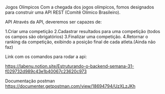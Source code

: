 Jogos Olímpicos
Com a chegada dos jogos olímpicos, fomos designados para construir uma API REST (Comitê Olímico Brasileiro).

API
Através da API, deveremos ser capazes de:

1.Criar uma competição
2.Cadastrar resultados para uma competição (todos os campos são obrigatórios)
3.Finalizar uma competição.
4.Retornar o ranking da competição, exibindo a posição final de cada atleta.(Ainda não faz)


Link com os comandos para rodar a api:

https://labenu.notion.site/Estruturando-o-backend-semana-31-f029732d989c43e1b40067c23620c973

Documentação postman
https://documenter.getpostman.com/view/18694794/UzXLzJKh